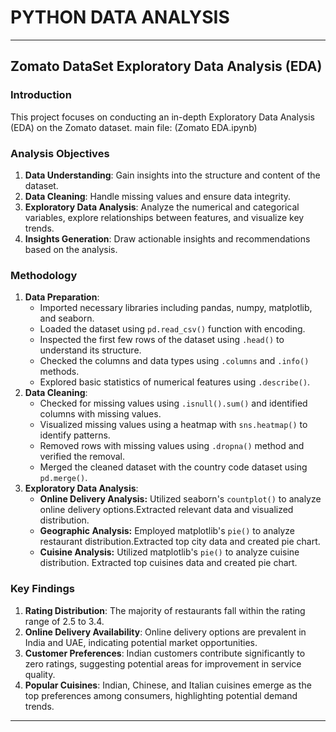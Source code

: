 # PYTHON DATA ANALYSIS
--------------------------------------------------
## Zomato DataSet Exploratory Data Analysis (EDA)

### Introduction
This project focuses on conducting an in-depth Exploratory Data Analysis (EDA) on the Zomato dataset.
main file: (Zomato EDA.ipynb)
### Analysis Objectives
1. **Data Understanding**: Gain insights into the structure and content of the dataset.
2. **Data Cleaning**: Handle missing values and ensure data integrity.
3. **Exploratory Data Analysis**: Analyze the numerical and categorical variables, explore relationships between features, and visualize key trends.
4. **Insights Generation**: Draw actionable insights and recommendations based on the analysis.

### Methodology
1. **Data Preparation**:
   - Imported necessary libraries including pandas, numpy, matplotlib, and seaborn.
   - Loaded the dataset using `pd.read_csv()` function with encoding.
   - Inspected the first few rows of the dataset using `.head()` to understand its structure.
   - Checked the columns and data types using `.columns` and `.info()` methods.
   - Explored basic statistics of numerical features using `.describe()`.
2. **Data Cleaning**:
   - Checked for missing values using `.isnull().sum()` and identified columns with missing values.
   - Visualized missing values using a heatmap with `sns.heatmap()` to identify patterns.
   - Removed rows with missing values using `.dropna()` method and verified the removal.
   - Merged the cleaned dataset with the country code dataset using `pd.merge()`.
3. **Exploratory Data Analysis**:
   - **Online Delivery Analysis:** Utilized seaborn's `countplot()` to analyze online delivery options.Extracted relevant data and visualized distribution.
   - **Geographic Analysis:** Employed matplotlib's `pie()` to analyze restaurant distribution.Extracted top city data and created pie chart.
   - **Cuisine Analysis:** Utilized matplotlib's `pie()` to analyze cuisine distribution. Extracted top cuisines data and created pie chart.

### Key Findings
1. **Rating Distribution**: The majority of restaurants fall within the rating range of 2.5 to 3.4.
2. **Online Delivery Availability**: Online delivery options are prevalent in India and UAE, indicating potential market opportunities.
3. **Customer Preferences**: Indian customers contribute significantly to zero ratings, suggesting potential areas for improvement in service quality.
4. **Popular Cuisines**: Indian, Chinese, and Italian cuisines emerge as the top preferences among consumers, highlighting potential demand trends.

--------------------------------------------------
